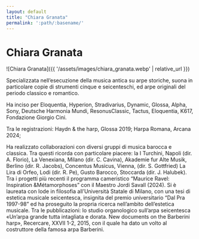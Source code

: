 ```yaml
---
layout: default
title: "Chiara Granata"
permalink: ':path/:basename/'
---
```


# Chiara Granata
![Chiara Granata]({{ '/assets/images/chiara_granata.webp' | relative_url }})

Specializzata nell’esecuzione della musica antica su arpe storiche, suona in particolare copie di strumenti cinque e seicenteschi, ed arpe originali del periodo classico e romantico.

Ha inciso per Eloquentia, Hyperion, Stradivarius, Dynamic, Glossa, Alpha, Sony, Deutsche Harmonia Mundi, ResonusClassic, Tactus, Eloquentia, K617, Fondazione Giorgio Cini.

Tra le registrazioni: Haydn & the harp, Glossa 2019; Harpa Romana, Arcana 2024;

Ha realizzato collaborazioni con diversi gruppi di musica barocca e classica. Tra questi ricorda con particolare piacere: la I Turchini, Napoli (dir. A. Florio), La Venexiana, Milano (dir. C. Cavina), Akademie fur Alte Musik, Berlino (dir. R. Jacobs), Concentus Musicus, Vienna, (dir. S. Gottfried) La Lira di Orfeo, Lodi (dir. R. Pe), Gusto Barocco, Stoccarda (dir. J. Halubek).
Tra i progetti più recenti il programma cameristico “Maurice Ravel: Inspiration &amp;Métamorphoses” con il Maestro Jordi Savall (2024).
Si è laureata con lode in filosofia all’Università Statale di Milano, con una tesi di estetica musicale seicentesca, insignita del premio universitario “Dal Pra 1997-98” ed ha proseguito la propria ricerca nell’ambito dell’estetica musicale. Tra le pubblicazioni: lo studio organologico sull’arpa seicentesca «Un’arpa grande tutta intagliata e dorata. New documents on the Barberini harp», Recercare, XXVII 1-2, 2015, con il quale ha dato un volto al costruttore della famosa arpa Barberini.
